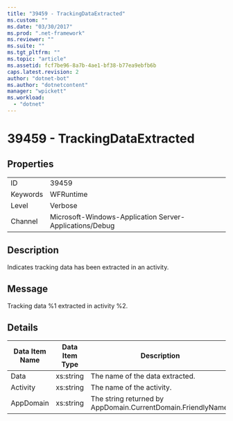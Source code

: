 ```yaml
---
title: "39459 - TrackingDataExtracted"
ms.custom: ""
ms.date: "03/30/2017"
ms.prod: ".net-framework"
ms.reviewer: ""
ms.suite: ""
ms.tgt_pltfrm: ""
ms.topic: "article"
ms.assetid: fcf7be96-8a7b-4ae1-bf38-b77ea9ebfb6b
caps.latest.revision: 2
author: "dotnet-bot"
ms.author: "dotnetcontent"
manager: "wpickett"
ms.workload: 
  - "dotnet"
---
```

# 39459 - TrackingDataExtracted
## Properties  
  
|||  
|-|-|  
|ID|39459|  
|Keywords|WFRuntime|  
|Level|Verbose|  
|Channel|Microsoft-Windows-Application Server-Applications/Debug|  
  
## Description  
 Indicates tracking data has been extracted in an activity.  
  
## Message  
 Tracking data %1 extracted in activity %2.  
  
## Details  
  
|Data Item Name|Data Item Type|Description|  
|--------------------|--------------------|-----------------|  
|Data|xs:string|The name of the data extracted.|  
|Activity|xs:string|The name of the activity.|  
|AppDomain|xs:string|The string returned by AppDomain.CurrentDomain.FriendlyName.|
